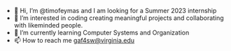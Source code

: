 - 👋 Hi, I’m @timofeymas and I am looking for a Summer 2023 internship
- 👀 I’m interested in coding creating meaningful projects and collaborating with likeminded people.
- 🌱 I’m currently learning Computer Systems and Organization
- 📫 How to reach me gaf4sw@virginia.edu

<!---
timofeymas/timofeymas is a ✨ special ✨ repository because its `README.md` (this file) appears on your GitHub profile.
You can click the Preview link to take a look at your changes.
--->
